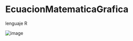 # EcuacionMatematicaGrafica
lenguaje R

![image](https://github.com/user-attachments/assets/e882d0de-0051-43e4-aab4-5d2e1eae8be0)
